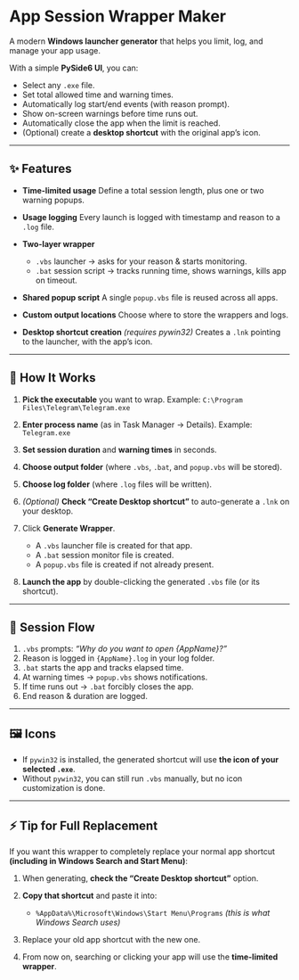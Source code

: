 # App Session Wrapper Maker

A modern **Windows launcher generator** that helps you limit, log, and manage your app usage.

With a simple **PySide6 UI**, you can:

* Select any `.exe` file.
* Set total allowed time and warning times.
* Automatically log start/end events (with reason prompt).
* Show on-screen warnings before time runs out.
* Automatically close the app when the limit is reached.
* (Optional) create a **desktop shortcut** with the original app’s icon.

---

## ✨ Features

* **Time-limited usage**
  Define a total session length, plus one or two warning popups.

* **Usage logging**
  Every launch is logged with timestamp and reason to a `.log` file.

* **Two-layer wrapper**

  * `.vbs` launcher → asks for your reason & starts monitoring.
  * `.bat` session script → tracks running time, shows warnings, kills app on timeout.

* **Shared popup script**
  A single `popup.vbs` file is reused across all apps.

* **Custom output locations**
  Choose where to store the wrappers and logs.

* **Desktop shortcut creation** *(requires pywin32)*
  Creates a `.lnk` pointing to the launcher, with the app’s icon.

---

## 📂 How It Works

1. **Pick the executable** you want to wrap.
   Example: `C:\Program Files\Telegram\Telegram.exe`

2. **Enter process name** (as in Task Manager → Details).
   Example: `Telegram.exe`

3. **Set session duration** and **warning times** in seconds.

4. **Choose output folder** (where `.vbs`, `.bat`, and `popup.vbs` will be stored).

5. **Choose log folder** (where `.log` files will be written).

6. *(Optional)* **Check “Create Desktop shortcut”** to auto-generate a `.lnk` on your desktop.

7. Click **Generate Wrapper**.

   * A `.vbs` launcher file is created for that app.
   * A `.bat` session monitor file is created.
   * A `popup.vbs` file is created if not already present.

8. **Launch the app** by double-clicking the generated `.vbs` file (or its shortcut).

---

## 📜 Session Flow

1. `.vbs` prompts: *“Why do you want to open {AppName}?”*
2. Reason is logged in `{AppName}.log` in your log folder.
3. `.bat` starts the app and tracks elapsed time.
4. At warning times → `popup.vbs` shows notifications.
5. If time runs out → `.bat` forcibly closes the app.
6. End reason & duration are logged.

---

## 🖼 Icons

* If `pywin32` is installed, the generated shortcut will use **the icon of your selected `.exe`**.
* Without `pywin32`, you can still run `.vbs` manually, but no icon customization is done.

---

## ⚡ Tip for Full Replacement

If you want this wrapper to completely replace your normal app shortcut **(including in Windows Search and Start Menu)**:

1. When generating, **check the “Create Desktop shortcut”** option.
2. **Copy that shortcut** and paste it into:

   * `%AppData%\Microsoft\Windows\Start Menu\Programs`
     *(this is what Windows Search uses)*
3. Replace your old app shortcut with the new one.
4. From now on, searching or clicking your app will use the **time-limited wrapper**.
